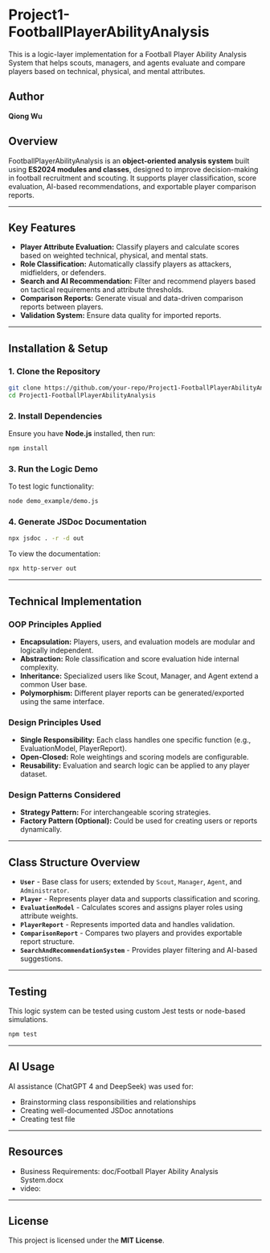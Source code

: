 # Project1-FootballPlayerAbilityAnalysis
This is a logic-layer implementation for a Football Player Ability Analysis System that helps scouts, managers, and agents evaluate and compare players based on technical, physical, and mental attributes.

## Author
**Qiong Wu**

## **Overview**
FootballPlayerAbilityAnalysis is an **object-oriented analysis system** built using **ES2024 modules and classes**, designed to improve decision-making in football recruitment and scouting. It supports player classification, score evaluation, AI-based recommendations, and exportable player comparison reports.

---

## **Key Features**
- **Player Attribute Evaluation:** Classify players and calculate scores based on weighted technical, physical, and mental stats.
- **Role Classification:** Automatically classify players as attackers, midfielders, or defenders.
- **Search and AI Recommendation:** Filter and recommend players based on tactical requirements and attribute thresholds.
- **Comparison Reports:** Generate visual and data-driven comparison reports between players.
- **Validation System:** Ensure data quality for imported reports.

---

## **Installation & Setup**
### **1. Clone the Repository**
```bash
git clone https://github.com/your-repo/Project1-FootballPlayerAbilityAnalysis.git
cd Project1-FootballPlayerAbilityAnalysis
```

### **2. Install Dependencies**
Ensure you have **Node.js** installed, then run:
```bash
npm install
```

### **3. Run the Logic Demo**
To test logic functionality:
```bash
node demo_example/demo.js
```

### **4. Generate JSDoc Documentation**
```bash
npx jsdoc . -r -d out
```
To view the documentation:
```bash
npx http-server out
```

---

## **Technical Implementation**
### **OOP Principles Applied**
- **Encapsulation:** Players, users, and evaluation models are modular and logically independent.
- **Abstraction:** Role classification and score evaluation hide internal complexity.
- **Inheritance:** Specialized users like Scout, Manager, and Agent extend a common User base.
- **Polymorphism:** Different player reports can be generated/exported using the same interface.

### **Design Principles Used**
- **Single Responsibility:** Each class handles one specific function (e.g., EvaluationModel, PlayerReport).
- **Open-Closed:** Role weightings and scoring models are configurable.
- **Reusability:** Evaluation and search logic can be applied to any player dataset.

### **Design Patterns Considered**
- **Strategy Pattern:** For interchangeable scoring strategies.
- **Factory Pattern (Optional):** Could be used for creating users or reports dynamically.

---

## **Class Structure Overview**
- **`User`** - Base class for users; extended by `Scout`, `Manager`, `Agent`, and `Administrator`.
- **`Player`** - Represents player data and supports classification and scoring.
- **`EvaluationModel`** - Calculates scores and assigns player roles using attribute weights.
- **`PlayerReport`** - Represents imported data and handles validation.
- **`ComparisonReport`** - Compares two players and provides exportable report structure.
- **`SearchAndRecommendationSystem`** - Provides player filtering and AI-based suggestions.

---

## **Testing**
This logic system can be tested using custom Jest tests or node-based simulations.
```bash
npm test
```

---

## **AI Usage**
AI assistance (ChatGPT 4 and DeepSeek) was used for:
- Brainstorming class responsibilities and relationships
- Creating well-documented JSDoc annotations
- Creating test file


---

## **Resources**
- Business Requirements: doc/Football Player Ability Analysis System.docx
- video: 

---

## **License**
This project is licensed under the **MIT License**.
